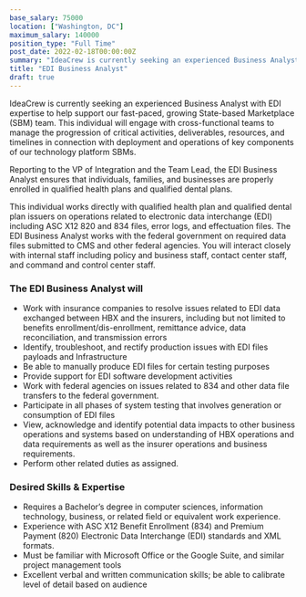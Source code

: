 ```yaml
---
base_salary: 75000
location: ["Washington, DC"]
maximum_salary: 140000
position_type: "Full Time"
post_date: 2022-02-18T00:00:00Z
summary: "IdeaCrew is currently seeking an experienced Business Analyst with EDI expertise to help support our fast-paced, growing team."
title: "EDI Business Analyst"
draft: true
---
```


IdeaCrew is currently seeking an experienced Business Analyst with EDI expertise to help support our fast-paced, growing State-based Marketplace (SBM) team. This individual will engage with cross-functional teams to manage the progression of critical activities, deliverables, resources, and timelines in connection with deployment and operations of key components of our technology platform SBMs.

Reporting to the VP of Integration and the Team Lead, the EDI Business Analyst ensures that individuals, families, and businesses are properly enrolled in qualified health plans and qualified dental plans.

This individual works directly with qualified health plan and qualified dental plan issuers on operations related to electronic data interchange (EDI) including ASC X12 820 and 834 files, error logs, and effectuation files. The EDI Business Analyst works with the federal government on required data files submitted to CMS and other federal agencies. You will interact closely with internal staff including policy and business staff, contact center staff, and command and control center staff.

### The EDI Business Analyst will

- Work with insurance companies to resolve issues related to EDI data exchanged between HBX and the insurers, including but not limited to benefits enrollment/dis-enrollment, remittance advice, data reconciliation, and transmission errors
- Identify, troubleshoot, and rectify production issues with EDI files payloads and Infrastructure
- Be able to manually produce EDI files for certain testing purposes
- Provide support for EDI software development activities
- Work with federal agencies on issues related to 834 and other data file transfers to the federal government.
- Participate in all phases of system testing that involves generation or consumption of EDI files
- View, acknowledge and identify potential data impacts to other business operations and systems based on understanding of HBX operations and data requirements as well as the insurer operations and business requirements.
- Perform other related duties as assigned.

### Desired Skills & Expertise

- Requires a Bachelor’s degree in computer sciences, information technology, business, or related field or equivalent work experience.
- Experience with ASC X12 Benefit Enrollment (834) and Premium Payment (820) Electronic Data Interchange (EDI) standards and XML formats.
- Must be familiar with Microsoft Office or the Google Suite, and similar project management tools
- Excellent verbal and written communication skills; be able to calibrate level of detail based on audience
